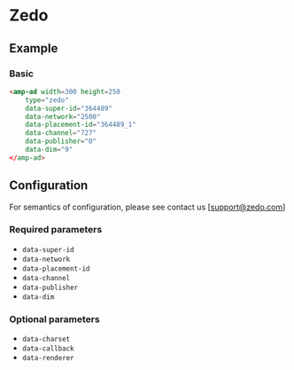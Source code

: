 <!--
Copyright 2016 The AMP HTML Authors. All Rights Reserved.

Licensed under the Apache License, Version 2.0 (the "License");
you may not use this file except in compliance with the License.
You may obtain a copy of the License at

      http://www.apache.org/licenses/LICENSE-2.0

Unless required by applicable law or agreed to in writing, software
distributed under the License is distributed on an "AS-IS" BASIS,
WITHOUT WARRANTIES OR CONDITIONS OF ANY KIND, either express or implied.
See the License for the specific language governing permissions and
limitations under the License.
-->

# Zedo

## Example

### Basic

```html
<amp-ad width=300 height=250
    type="zedo"
    data-super-id="364489"
    data-network="2500"
    data-placement-id="364489_1"
    data-channel="727"
    data-publisher="0"
    data-dim="9"
</amp-ad>
```


## Configuration

For semantics of configuration, please see contact us [support@zedo.com]

### Required parameters

- `data-super-id`
- `data-network`
- `data-placement-id`
- `data-channel`
- `data-publisher`
- `data-dim`

### Optional parameters
- `data-charset`
- `data-callback`
- `data-renderer`
